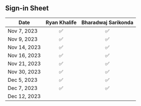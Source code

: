 ## Sign-in Sheet

| Date        | Ryan Khalife | Bharadwaj Sarikonda |
|-------------|:------------:|:--------------------:|
| Nov 7, 2023 |      ✅      |          ✅          |
| Nov 9, 2023 |      ✅      |           ✅            |
| Nov 14, 2023|      ✅      |          ✅            |
| Nov 16, 2023|      ✅      |           ✅            |
| Nov 21, 2023|      ✅      |            ✅           |
| Nov 30, 2023|      ✅      |            ✅       |
| Dec 5, 2023 |      ✅      |             ✅          |
| Dec 7, 2023 |      ✅      |            ✅           |
| Dec 12, 2023|             |                      |

